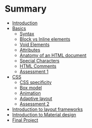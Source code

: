# Summary

* [Introduction](README.md)
* [Basics](basics/_basics.md)
   * [Syntax](basics/01_syntax.md)
   * [Block vs Inline elements](basics/02_block_vs_inline_elements.md)
   * [Void Elements](basics/03_void_elements.md)
   * [Attributes](basics/04_attributes.md)
   * [Anatomy of an HTML document](basics/05_anatomy_of_an_html_document.md)
   * [Special Characters](basics/06_special_characters.md)
   * [HTML Comments](basics/07_html_comments.md)
   * [Assessment 1](basics/assessment_1.md)
* [CSS](css/_css.md)
  * [CSS specificity](css/css.md)
  * [Box model](css/css.md)
  * [Animation](css/css.md)
  * [Adaptive layout](css/css.md)
  * [Assessment 2](css/assessment_2.md)
* [Introduction to layout frameworks]()
* [Introduction to Material design]()
* [Final Project]()

